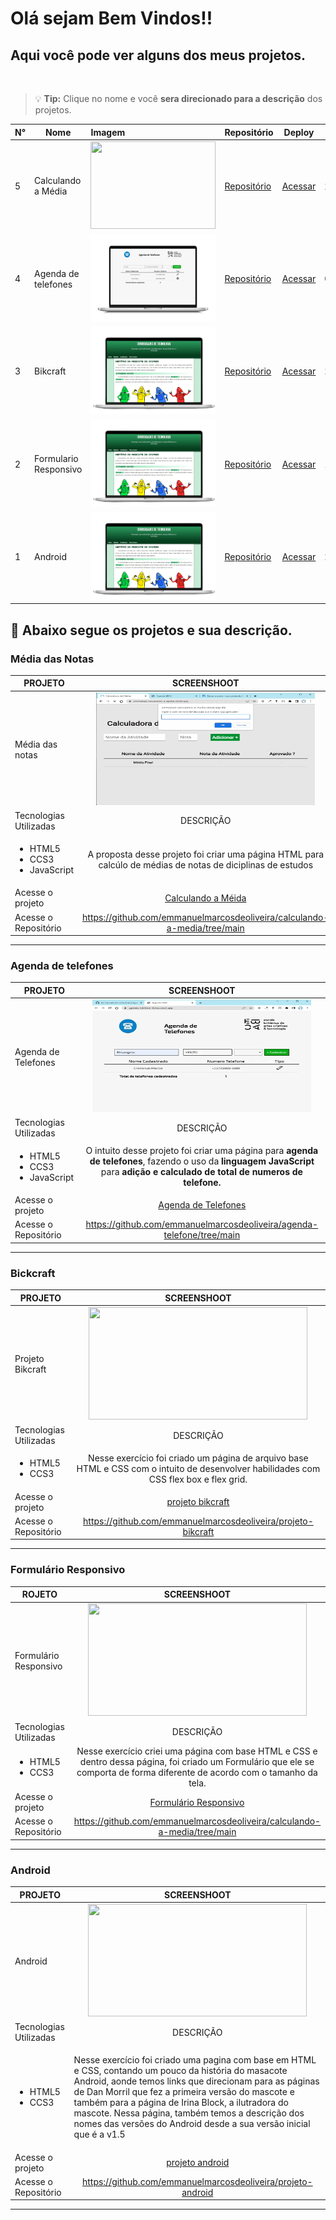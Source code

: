 # Olá sejam Bem Vindos!!
 ## Aqui você pode ver alguns dos meus projetos.
<br>

> :bulb: **Tip:** Clique no nome e você **sera  direcionado para a descrição** dos projetos.


N°|Nome|Imagem|Repositório|Deploy|Data|
|--|----|:-|:-----------|--------------|:---:|
5|Calculando a Média|<img src="https://github.com/emmanuelmarcosdeoliveira/meus-projetos-educacionais/blob/main/img/Calulando%20a%20M%C3%A9dia.png" width="200" height="140">|[Repositório]()|[Acessar]()|20/04/2023
4|Agenda de telefones|<img src="https://github.com/emmanuelmarcosdeoliveira/meus-projetos-educacionais/blob/main/img/Agenda%20de%20Telefones.png" width="200" height="140">|[Repositório]()|[Acessar]()|01/03/2022|
3|Bikcraft|<img src="https://github.com/emmanuelmarcosdeoliveira/meus-projetos-educacionais/blob/main/img/Group%2010.png" width="200" height="140">|[Repositório](https://emmanuelmarcosdeoliveira.github.io/projeto-bikcraft/)|[Acessar]()|23/02/2022|
2|Formulario Responsivo|<img src="https://github.com/emmanuelmarcosdeoliveira/meus-projetos-educacionais/blob/main/img/Group%2010.png" width="200" height="140">|[Repositório](https://projeto-login-liard.vercel.app/)|[Acessar]()| 14/01/2023|
1|Android|<img src="https://github.com/emmanuelmarcosdeoliveira/meus-projetos-educacionais/blob/main/img/Group%2010.png" width="200" height="140">|[Repositório](https://github.com/emmanuelmarcosdeoliveira/projeto-android)|[Acessar](https://projetos-educacionais-ot3b.vercel.app/)|27/12/2022|


## :floppy_disk: Abaixo segue os projetos e sua descrição.

### Média das Notas
PROJETO|SCREENSHOOT
|---------------|:--------: |
|Média das notas|<img src="./img/media notas.gif" width="350" height="180">|
|Tecnologias Utilizadas|DESCRIÇÃO|
|<ul> <li>HTML5</li> <li>CCS3</li><li>JavaScript</li> </ul>|A proposta desse projeto foi criar uma página HTML para calcúlo de médias de notas de diciplinas de estudos|DEPLOY|
|Acesse o projeto|[Calculando a Méida](https://emmanuel-calculando-a-media.vercel.app/)
Acesse o Repositório|https://github.com/emmanuelmarcosdeoliveira/calculando-a-media/tree/main|
---
### Agenda de telefones
PROJETO|SCREENSHOOT
|---------------|:--------: |
|Agenda de Telefones|<img src="https://github.com/emmanuelmarcosdeoliveira/agenda-telefone/blob/develop/images/Agenda%20Telefone.gif" width="350" height="180">|
|Tecnologias Utilizadas|DESCRIÇÃO|
|<ul> <li>HTML5</li> <li>CCS3</li><li>JavaScript</li> </ul>|O intuito desse projeto foi criar uma página para **agenda de telefones**, fazendo o uso da **linguagem JavaScript** para **adição e calculado de total de numeros de telefone.**|DEPLOY|
|Acesse o projeto|[Agenda de Telefones](https://agenda-telefone-theta.vercel.app/)
Acesse o Repositório|https://github.com/emmanuelmarcosdeoliveira/agenda-telefone/tree/main|
---

### Bickcraft
PROJETO|SCREENSHOOT
|---------------|:--------: |
|Projeto Bikcraft|<img src="https://github.com/emmanuelmarcosdeoliveira/projeto-bikcraft/blob/main/img/Bikcraft.gif" width="350" height="180">|
|Tecnologias Utilizadas|DESCRIÇÃO|
|<ul> <li>HTML5</li> <li>CCS3</li> </ul>|Nesse exercício foi criado um página de arquivo base HTML e CSS com o intuito de desenvolver habilidades com CSS flex box e flex grid.|DEPLOY|    |
|Acesse o projeto|[projeto bikcraft](https://emmanuelmarcosdeoliveira.github.io/projeto-bikcraft/)
Acesse o Repositório|https://github.com/emmanuelmarcosdeoliveira/projeto-bikcraft|
---
### Formulário Responsivo
ROJETO|SCREENSHOOT
|---------------|:--------: |
|Formulário Responsivo|<img src="https://github.com/emmanuelmarcosdeoliveira/projeto-login/blob/main/imagens/tela-login.gif" width="350" height="180">|
|Tecnologias Utilizadas|DESCRIÇÃO|
|<ul> <li>HTML5</li> <li>CCS3</li></ul>|Nesse exercício criei uma página com base HTML e CSS e dentro dessa página, foi criado um Formulário que ele se comporta de forma diferente de acordo com o tamanho da tela.|DEPLOY|
|Acesse o projeto|[Formulário Responsivo](https://projeto-login-liard.vercel.app/)
Acesse o Repositório|https://github.com/emmanuelmarcosdeoliveira/calculando-a-media/tree/main|
---
### Android
|PROJETO|SCREENSHOOT
|---------------|:--------: |
|Android|<img src="https://github.com/emmanuelmarcosdeoliveira/projeto-android/blob/main/imagens/Projeto%20-%20droid.gif" width="350" height="180">|
|Tecnologias Utilizadas|DESCRIÇÃO|
|<ul> <li>HTML5</li> <li>CCS3</li> </ul>|<p style="text-align:left">Nesse exercício foi criado uma pagina com base em HTML e CSS, contando um pouco da história do masacote Android, aonde temos links que direcionam para as páginas de Dan Morril que fez a primeira versão do mascote e também para a página de Irina Block, a ilutradora do mascote. Nessa página, também temos a descrição dos nomes das versões do Android desde a sua versão inicial que é a v1.5</p>|DEPLOY|    |
|Acesse o projeto|[projeto android](https://projetos-educacionais-ot3b.vercel.app/)|
Acesse o Repositório|https://github.com/emmanuelmarcosdeoliveira/projeto-android|
---
